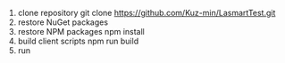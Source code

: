 ﻿1) clone repository
git clone https://github.com/Kuz-min/LasmartTest.git
2) restore NuGet packages
3) restore NPM packages
npm install
4) build client scripts
npm run build
5) run
